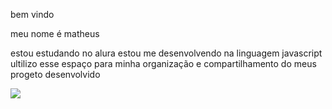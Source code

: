 bem vindo

meu nome é matheus

estou estudando no alura
estou me desenvolvendo na linguagem javascript
ultilizo esse espaço para minha organização e compartilhamento do meus progeto desenvolvido



![](https://media1.tenor.com/m/DYzUq3uX1QgAAAAC/tom-and-jerry-evil.gif)


